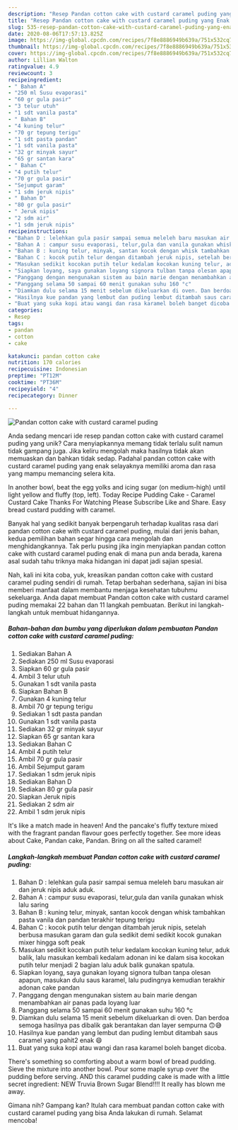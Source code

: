 ```yaml
---
description: "Resep Pandan cotton cake with custard caramel puding yang Enak Banget"
title: "Resep Pandan cotton cake with custard caramel puding yang Enak Banget"
slug: 535-resep-pandan-cotton-cake-with-custard-caramel-puding-yang-enak-banget
date: 2020-08-06T17:57:13.825Z
image: https://img-global.cpcdn.com/recipes/7f8e8886949b639a/751x532cq70/pandan-cotton-cake-with-custard-caramel-puding-foto-resep-utama.jpg
thumbnail: https://img-global.cpcdn.com/recipes/7f8e8886949b639a/751x532cq70/pandan-cotton-cake-with-custard-caramel-puding-foto-resep-utama.jpg
cover: https://img-global.cpcdn.com/recipes/7f8e8886949b639a/751x532cq70/pandan-cotton-cake-with-custard-caramel-puding-foto-resep-utama.jpg
author: Lillian Walton
ratingvalue: 4.9
reviewcount: 3
recipeingredient:
- " Bahan A"
- "250 ml Susu evaporasi"
- "60 gr gula pasir"
- "3 telur utuh"
- "1 sdt vanila pasta"
- " Bahan B"
- "4 kuning telur"
- "70 gr tepung terigu"
- "1 sdt pasta pandan"
- "1 sdt vanila pasta"
- "32 gr minyak sayur"
- "65 gr santan kara"
- " Bahan C"
- "4 putih telur"
- "70 gr gula pasir"
- "Sejumput garam"
- "1 sdm jeruk nipis"
- " Bahan D"
- "80 gr gula pasir"
- " Jeruk nipis"
- "2 sdm air"
- "1 sdm jeruk nipis"
recipeinstructions:
- "Bahan D : lelehkan gula pasir sampai semua meleleh baru masukan air dan jeruk nipis aduk aduk."
- "Bahan A : campur susu evaporasi, telur,gula dan vanila gunakan whisk lalu saring"
- "Bahan B : kuning telur, minyak, santan kocok dengan whisk tambahkan pasta vanila dan pandan terakhir tepung terigu"
- "Bahan C : kocok putih telur dengan ditambah jeruk nipis, setelah berbusa masukan garam dan gula sedikit demi sedikit kocok gunakan mixer hingga soft peak"
- "Masukan sedikit kocokan putih telur kedalam kocokan kuning telur, aduk balik, lalu masukan kembali kedalam adonan ini ke dalam sisa kocokan putih telur menjadi 2 bagian lalu aduk balik gunakan spatula."
- "Siapkan loyang, saya gunakan loyang signora tulban tanpa olesan apapun, masukan dulu saus karamel, lalu pudingnya kemudian terakhir adonan cake pandan"
- "Panggang dengan mengunakan sistem au bain marie dengan menambahkan air panas pada loyang luar"
- "Panggang selama 50 sampai 60 menit gunakan suhu 160 °c"
- "Diamkan dulu selama 15 menit sebelum dikeluarkan di oven. Dan berdoa semoga hasilnya pas dibalik gak berantakan dan layer sempurna 🙃😅"
- "Hasilnya kue pandan yang lembut dan puding lembut ditambah saus caramel yang pahit2 enak 😄"
- "Buat yang suka kopi atau wangi dan rasa karamel boleh banget dicoba."
categories:
- Resep
tags:
- pandan
- cotton
- cake

katakunci: pandan cotton cake 
nutrition: 170 calories
recipecuisine: Indonesian
preptime: "PT12M"
cooktime: "PT36M"
recipeyield: "4"
recipecategory: Dinner

---
```



![Pandan cotton cake with custard caramel puding](https://img-global.cpcdn.com/recipes/7f8e8886949b639a/751x532cq70/pandan-cotton-cake-with-custard-caramel-puding-foto-resep-utama.jpg)

Anda sedang mencari ide resep pandan cotton cake with custard caramel puding yang unik? Cara menyiapkannya memang tidak terlalu sulit namun tidak gampang juga. Jika keliru mengolah maka hasilnya tidak akan memuaskan dan bahkan tidak sedap. Padahal pandan cotton cake with custard caramel puding yang enak selayaknya memiliki aroma dan rasa yang mampu memancing selera kita.

In another bowl, beat the egg yolks and icing sugar (on medium-high) until light yellow and fluffy (top, left). Today Recipe Pudding Cake - Caramel Custard Cake Thanks For Watching Please Subscribe Like and Share. Easy bread custard pudding with caramel.

Banyak hal yang sedikit banyak berpengaruh terhadap kualitas rasa dari pandan cotton cake with custard caramel puding, mulai dari jenis bahan, kedua pemilihan bahan segar hingga cara mengolah dan menghidangkannya. Tak perlu pusing jika ingin menyiapkan pandan cotton cake with custard caramel puding enak di mana pun anda berada, karena asal sudah tahu triknya maka hidangan ini dapat jadi sajian spesial.


Nah, kali ini kita coba, yuk, kreasikan pandan cotton cake with custard caramel puding sendiri di rumah. Tetap berbahan sederhana, sajian ini bisa memberi manfaat dalam membantu menjaga kesehatan tubuhmu sekeluarga. Anda dapat membuat Pandan cotton cake with custard caramel puding memakai 22 bahan dan 11 langkah pembuatan. Berikut ini langkah-langkah untuk membuat hidangannya.

<!--inarticleads1-->

##### Bahan-bahan dan bumbu yang diperlukan dalam pembuatan Pandan cotton cake with custard caramel puding:

1. Sediakan  Bahan A
1. Sediakan 250 ml Susu evaporasi
1. Siapkan 60 gr gula pasir
1. Ambil 3 telur utuh
1. Gunakan 1 sdt vanila pasta
1. Siapkan  Bahan B
1. Gunakan 4 kuning telur
1. Ambil 70 gr tepung terigu
1. Sediakan 1 sdt pasta pandan
1. Gunakan 1 sdt vanila pasta
1. Sediakan 32 gr minyak sayur
1. Siapkan 65 gr santan kara
1. Sediakan  Bahan C
1. Ambil 4 putih telur
1. Ambil 70 gr gula pasir
1. Ambil Sejumput garam
1. Sediakan 1 sdm jeruk nipis
1. Sediakan  Bahan D
1. Sediakan 80 gr gula pasir
1. Siapkan  Jeruk nipis
1. Sediakan 2 sdm air
1. Ambil 1 sdm jeruk nipis


It&#39;s like a match made in heaven! And the pancake&#39;s fluffy texture mixed with the fragrant pandan flavour goes perfectly together. See more ideas about Cake, Pandan cake, Pandan. Bring on all the salted caramel! 

<!--inarticleads2-->

##### Langkah-langkah membuat Pandan cotton cake with custard caramel puding:

1. Bahan D : lelehkan gula pasir sampai semua meleleh baru masukan air dan jeruk nipis aduk aduk.
1. Bahan A : campur susu evaporasi, telur,gula dan vanila gunakan whisk lalu saring
1. Bahan B : kuning telur, minyak, santan kocok dengan whisk tambahkan pasta vanila dan pandan terakhir tepung terigu
1. Bahan C : kocok putih telur dengan ditambah jeruk nipis, setelah berbusa masukan garam dan gula sedikit demi sedikit kocok gunakan mixer hingga soft peak
1. Masukan sedikit kocokan putih telur kedalam kocokan kuning telur, aduk balik, lalu masukan kembali kedalam adonan ini ke dalam sisa kocokan putih telur menjadi 2 bagian lalu aduk balik gunakan spatula.
1. Siapkan loyang, saya gunakan loyang signora tulban tanpa olesan apapun, masukan dulu saus karamel, lalu pudingnya kemudian terakhir adonan cake pandan
1. Panggang dengan mengunakan sistem au bain marie dengan menambahkan air panas pada loyang luar
1. Panggang selama 50 sampai 60 menit gunakan suhu 160 °c
1. Diamkan dulu selama 15 menit sebelum dikeluarkan di oven. Dan berdoa semoga hasilnya pas dibalik gak berantakan dan layer sempurna 🙃😅
1. Hasilnya kue pandan yang lembut dan puding lembut ditambah saus caramel yang pahit2 enak 😄
1. Buat yang suka kopi atau wangi dan rasa karamel boleh banget dicoba.


There&#39;s something so comforting about a warm bowl of bread pudding. Sieve the mixture into another bowl. Pour some maple syrup over the pudding before serving. AND this caramel pudding cake is made with a little secret ingredient: NEW Truvia Brown Sugar Blend!!!! It really has blown me away. 

Gimana nih? Gampang kan? Itulah cara membuat pandan cotton cake with custard caramel puding yang bisa Anda lakukan di rumah. Selamat mencoba!
